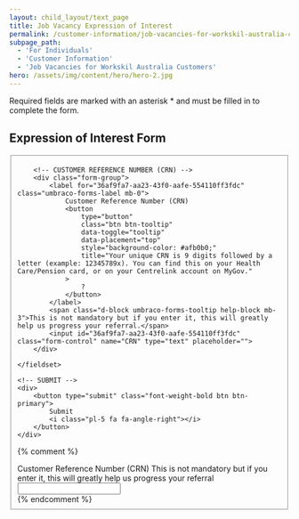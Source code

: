 ```yaml
---
layout: child_layout/text_page
title: Job Vacancy Expression of Interest
permalink: /customer-information/job-vacancies-for-workskil-australia-customers/
subpage_path:
  - 'For Individuals'
  - 'Customer Information'
  - 'Job Vacancies for Workskil Australia Customers'
hero: /assets/img/content/hero/hero-2.jpg
---
```


<p>Required fields are marked with an asterisk <span class="contourIndicator">*</span> and must be filled in to complete the form.</p>

## Expression of Interest Form

<!-- FORM CONTACT -->
<form id="form-contact" class="form-contact mb-4" method="post" name="Contact Form" data-toggle="validator" novalidate>
    <fieldset>

		<!-- CUSTOMER REFERENCE NUMBER (CRN) -->
		<div class="form-group">
			<label for="36af9fa7-aa23-43f0-aafe-554110ff3fdc" class="umbraco-forms-label mb-0">
				Customer Reference Number (CRN)
				<button
					type="button"
					class="btn btn-tooltip"
					data-toggle="tooltip"
					data-placement="top"
					style="background-color: #afb0b0;"
					title="Your unique CRN is 9 digits followed by a letter (example: 12345789x). You can find this on your Health Care/Pension card, or on your Centrelink account on MyGov."
				>
					?
				</button>
			</label>
			<span class="d-block umbraco-forms-tooltip help-block mb-3">This is not mandatory but if you enter it, this will greatly help us progress your referral.</span>
		    <input id="36af9fa7-aa23-43f0-aafe-554110ff3fdc" class="form-control" name="CRN" type="text" placeholder="">
		</div>

    </fieldset>

    <!-- SUBMIT -->
    <div>
        <button type="submit" class="font-weight-bold btn btn-primary">
            Submit
            <i class="pl-5 fa fa-angle-right"></i>
        </button>
    </div>

</form>

{% comment %}
<div class="umbraco-forms-field customerreferencenumbercrn shortanswer alternating">
	<label for="36af9fa7-aa23-43f0-aafe-554110ff3fdc" class="umbraco-forms-label">
		Customer Reference Number (CRN)
	</label>
	<span class="umbraco-forms-tooltip help-block">This is not mandatory but if you enter it, this will greatly help us progress your referral</span>
	<div class="umbraco-forms-field-wrapper">
		<input type="text" name="36af9fa7-aa23-43f0-aafe-554110ff3fdc" id="36af9fa7-aa23-43f0-aafe-554110ff3fdc" class=" text" value="" maxlength="500" data-val="true" data-val-regex="Please enter a valid CRN (9 numbers, 1 character)" data-val-regex-pattern="\d{9}[a-zA-Z]{1}">
		<span class="field-validation-valid" data-valmsg-for="36af9fa7-aa23-43f0-aafe-554110ff3fdc" data-valmsg-replace="true"></span>
	</div>
</div>
{% endcomment %}